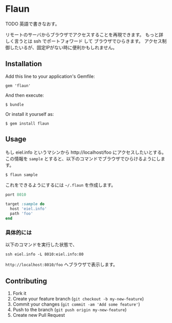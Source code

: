 # Flaun

TODO 英語で書きなおす。

リモートのサーバからブラウザでアクセスすることを再現できます。
もっと詳しく言うとは ssh でポートフォワード して ブラウザでひらきます。
アクセス制御したいるが、固定IPがない時に便利かもしれません。

## Installation

Add this line to your application's Gemfile:

    gem 'flaun'

And then execute:

    $ bundle

Or install it yourself as:

    $ gem install flaun

## Usage

もし eiel.info というマシンから http://localhost/foo にアクセスしたいとする。
この情報を `sample` とすると、以下のコマンドでブラウザでひらけるようにします。

```bash
$ flaun sample
```

これをできるようにするには `~/.flaun` を作成します。

```ruby
port 8010

target :sample do
  host 'eiel.info'
  path 'foo'
end
```

### 具体的には

以下のコマンドを実行した状態で、

```
ssh eiel.info -L 8010:eiel.info:80
```

`http://localhost:8010/foo` へブラウザで表示します。


## Contributing

1. Fork it
2. Create your feature branch (`git checkout -b my-new-feature`)
3. Commit your changes (`git commit -am 'Add some feature'`)
4. Push to the branch (`git push origin my-new-feature`)
5. Create new Pull Request
